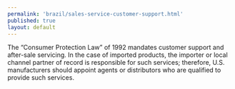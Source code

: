 ```yaml
--- 
permalink: 'brazil/sales-service-customer-support.html' 
published: true 
layout: default
---
```

The “Consumer Protection Law” of 1992 mandates customer support and after-sale servicing. In the case of imported products, the importer or local channel partner of record is responsible for such services; therefore, U.S. manufacturers should appoint agents or distributors who are qualified to provide such services.
